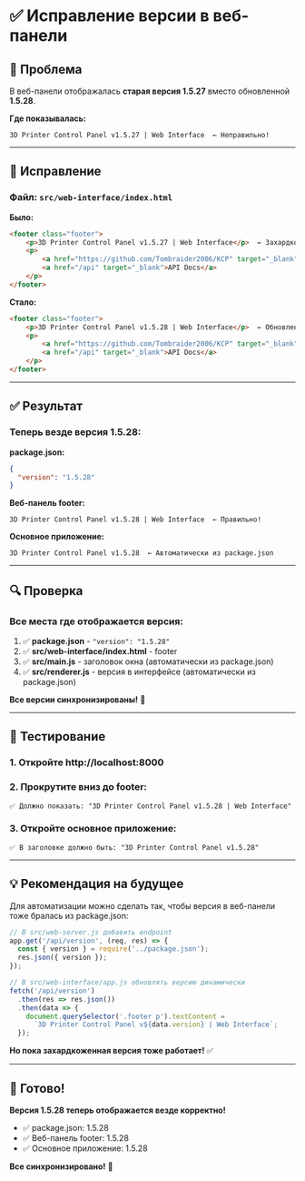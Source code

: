 # ✅ Исправление версии в веб-панели

## 🐛 Проблема

В веб-панели отображалась **старая версия 1.5.27** вместо обновленной **1.5.28**.

**Где показывалась:**
```
3D Printer Control Panel v1.5.27 | Web Interface  ← Неправильно!
```

---

## 🔧 Исправление

### Файл: `src/web-interface/index.html`

**Было:**
```html
<footer class="footer">
    <p>3D Printer Control Panel v1.5.27 | Web Interface</p>  ← Захардкожено!
    <p>
        <a href="https://github.com/Tombraider2006/KCP" target="_blank">GitHub</a> | 
        <a href="/api" target="_blank">API Docs</a>
    </p>
</footer>
```

**Стало:**
```html
<footer class="footer">
    <p>3D Printer Control Panel v1.5.28 | Web Interface</p>  ← Обновлено!
    <p>
        <a href="https://github.com/Tombraider2006/KCP" target="_blank">GitHub</a> | 
        <a href="/api" target="_blank">API Docs</a>
    </p>
</footer>
```

---

## ✅ Результат

### Теперь везде версия 1.5.28:

**package.json:**
```json
{
  "version": "1.5.28"
}
```

**Веб-панель footer:**
```
3D Printer Control Panel v1.5.28 | Web Interface  ← Правильно!
```

**Основное приложение:**
```
3D Printer Control Panel v1.5.28  ← Автоматически из package.json
```

---

## 🔍 Проверка

### Все места где отображается версия:

1. ✅ **package.json** - `"version": "1.5.28"`
2. ✅ **src/web-interface/index.html** - footer
3. ✅ **src/main.js** - заголовок окна (автоматически из package.json)
4. ✅ **src/renderer.js** - версия в интерфейсе (автоматически из package.json)

**Все версии синхронизированы!** 🎉

---

## 🧪 Тестирование

### 1. Откройте http://localhost:8000

### 2. Прокрутите вниз до footer:
```
✅ Должно показать: "3D Printer Control Panel v1.5.28 | Web Interface"
```

### 3. Откройте основное приложение:
```
✅ В заголовке должно быть: "3D Printer Control Panel v1.5.28"
```

---

## 💡 Рекомендация на будущее

Для автоматизации можно сделать так, чтобы версия в веб-панели тоже бралась из package.json:

```javascript
// В src/web-server.js добавить endpoint
app.get('/api/version', (req, res) => {
  const { version } = require('../package.json');
  res.json({ version });
});

// В src/web-interface/app.js обновлять версию динамически
fetch('/api/version')
  .then(res => res.json())
  .then(data => {
    document.querySelector('.footer p').textContent = 
      `3D Printer Control Panel v${data.version} | Web Interface`;
  });
```

**Но пока захардкоженная версия тоже работает!** ✅

---

## 🎉 Готово!

**Версия 1.5.28 теперь отображается везде корректно!**

- ✅ package.json: 1.5.28
- ✅ Веб-панель footer: 1.5.28  
- ✅ Основное приложение: 1.5.28

**Все синхронизировано!** 🚀
